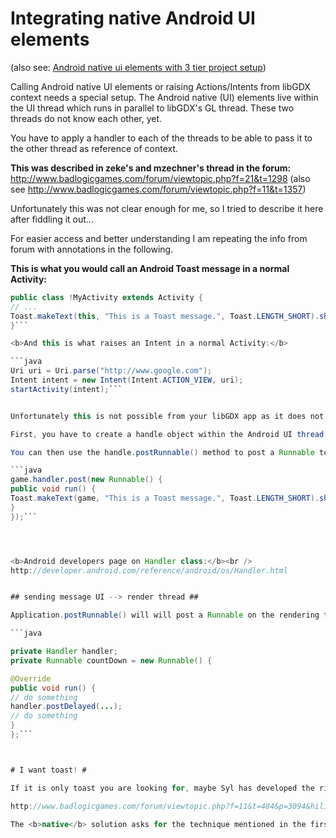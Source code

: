 # Integrating native Android UI elements #

(also see: [Android native ui elements with 3 tier project setup](IntegratingAndroidNativeUiElements3TierProjectSetup.md))



Calling Android native UI elements or raising Actions/Intents from libGDX context needs a special setup.
The Android native (UI) elements live within the UI thread which runs in parallel to libGDX's GL thread. These two threads do not know each other, yet.

You have to apply a handler to each of the threads to be able to pass it to the other thread as reference of context.

<b>This was described in zeke's and mzechner's thread in the forum:</b><br />
http://www.badlogicgames.com/forum/viewtopic.php?f=21&t=1298
(also see http://www.badlogicgames.com/forum/viewtopic.php?f=11&t=1357)

Unfortunately this was not clear enough for me, so I tried to describe it here after fiddling it out...

For easier access and better understanding I am repeating the info from forum with annotations in the following.

<b>This is what you would call an Android Toast message in a normal Activity:</b>

```java
public class !MyActivity extends Activity {
// ...
Toast.makeText(this, "This is a Toast message.", Toast.LENGTH_SHORT).show();
}```

<b>And this is what raises an Intent in a normal Activity:</b>

```java
Uri uri = Uri.parse("http://www.google.com");
Intent intent = new Intent(Intent.ACTION_VIEW, uri);
startActivity(intent);```


Unfortunately this is not possible from your libGDX app as it does not know about the static Android context Toast will need instead of passing "this". BUT you can post the Toast message from your libGDX GL/Game thread to the UI thread as a "Runnable"!

First, you have to create a handle object within the Android UI thread (= the Android Activity).

You can then use the handle.postRunnable() method to post a Runnable to the UI thread like this

```java
game.handler.post(new Runnable() {
public void run() {
Toast.makeText(game, "This is a Toast message.", Toast.LENGTH_SHORT).show();
}
});```




<b>Android developers page on Handler class:</b><br />
http://developer.android.com/reference/android/os/Handler.html


## sending message UI --> render thread ##

Application.postRunnable() will will post a Runnable on the rendering thread.

```java

private Handler handler;
private Runnable countDown = new Runnable() {

@Override
public void run() {
// do something
handler.postDelayed(...);
// do something
}
};```



# I want toast! #

If it is only toast you are looking for, maybe Syl has developed the right tool for you. He wrote about it some time ago in the forum. He simulates Android native toast message with libGDX calls only:

http://www.badlogicgames.com/forum/viewtopic.php?f=11&t=484&p=3094&hilit=toast#p3094

The <b>native</b> solution asks for the technique mentioned in the first section or (with 3-tier project setup as described in [Android native ui elements with 3 tier project setup](IntegratingAndroidNativeUiElements3TierProjectSetup.md))
